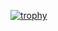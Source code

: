 [![trophy](https://github-profile-trophy-ou5r1wvbk-ryo-ma-s-team.vercel.app/?username=branan&theme=onedark)](https://github.com/ryo-ma/github-profile-trophy)
